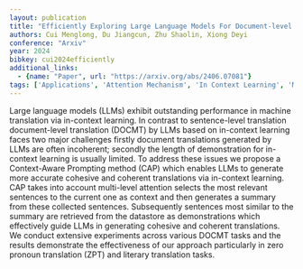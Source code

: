 ```yaml
---
layout: publication
title: "Efficiently Exploring Large Language Models For Document-level Machine Translation With In-context Learning"
authors: Cui Menglong, Du Jiangcun, Zhu Shaolin, Xiong Deyi
conference: "Arxiv"
year: 2024
bibkey: cui2024efficiently
additional_links:
  - {name: "Paper", url: "https://arxiv.org/abs/2406.07081"}
tags: ['Applications', 'Attention Mechanism', 'In Context Learning', 'Model Architecture', 'Prompting', 'Reinforcement Learning']
---
```

Large language models (LLMs) exhibit outstanding performance in machine translation via in-context learning. In contrast to sentence-level translation document-level translation (DOCMT) by LLMs based on in-context learning faces two major challenges firstly document translations generated by LLMs are often incoherent; secondly the length of demonstration for in-context learning is usually limited. To address these issues we propose a Context-Aware Prompting method (CAP) which enables LLMs to generate more accurate cohesive and coherent translations via in-context learning. CAP takes into account multi-level attention selects the most relevant sentences to the current one as context and then generates a summary from these collected sentences. Subsequently sentences most similar to the summary are retrieved from the datastore as demonstrations which effectively guide LLMs in generating cohesive and coherent translations. We conduct extensive experiments across various DOCMT tasks and the results demonstrate the effectiveness of our approach particularly in zero pronoun translation (ZPT) and literary translation tasks.
